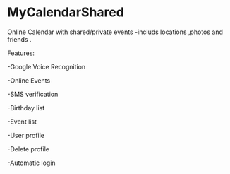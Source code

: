 # MyCalendarShared

Online Calendar with shared/private events -includs locations ,photos and friends .

Features:

-Google Voice Recognition

-Online Events

-SMS verification

-Birthday list

-Event list

-User profile

-Delete profile

-Automatic login
